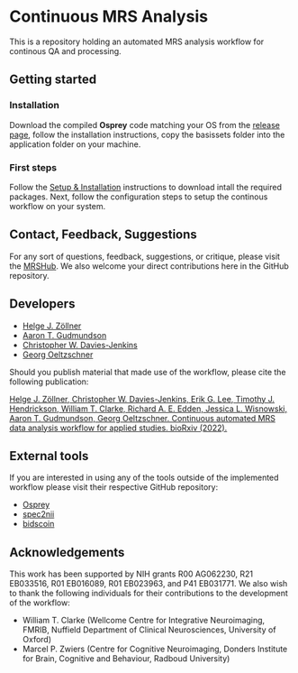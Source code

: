# Continuous MRS Analysis
This is a repository holding an automated MRS analysis workflow for continous QA and processing.


## Getting started
### Installation

Download the compiled **Osprey** code matching your OS from the [release page](https://github.com/HJZollner/ContinuousAnalysisMRS/releases), follow the installation instructions, copy the basissets folder into the application folder on your machine.

### First steps

Follow the [Setup & Installation](https://htmlpreview.github.io/?https://raw.githubusercontent.com/HJZollner/ContinuousAnalysisMRS/develop/docs/_book/setup-installation.html) instructions to download intall the required packages. Next, follow the configuration steps to setup the continous workflow on your system.

## Contact, Feedback, Suggestions

For any sort of questions, feedback, suggestions, or critique, please visit the  [MRSHub](https://www.mrshub.org).
We also welcome your direct contributions here in the GitHub repository.

## Developers

- [Helge J. Zöllner](mailto:hzoelln2@jhu.edu)
- [Aaron T. Gudmundson](mailto:agudmun2@jhmi.edu)
- [Christopher W. Davies-Jenkins](cdavies9@jhmi.edu)
- [Georg Oeltzschner](mailto:goeltzs1@jhu.edu)

Should you publish material that made use of the workflow, please cite the following publication:

[Helge J. Zöllner, Christopher W. Davies-Jenkins, Erik G. Lee, Timothy J. Hendrickson, William T. Clarke, Richard A. E. Edden, Jessica L. Wisnowski, Aaron T. Gudmundson, Georg Oeltzschner. Continuous automated MRS data analysis workflow for applied studies. bioRxiv (2022).](https://doi.org/10.1101/2022.11.03.515056)

## External tools
If you are interested in using any of the tools outside of the implemented workflow please visit their respective GitHub repository:
- [Osprey](https://github.com/schorschinho/osprey)
- [spec2nii](https://github.com/wtclarke/spec2nii)
- [bidscoin](https://github.com/Donders-Institute/bidscoin)

## Acknowledgements

This work has been supported by NIH grants R00 AG062230, R21 EB033516, R01 EB016089, R01  EB023963, and P41 EB031771.
We also wish to thank the following individuals for their contributions to the
development of the workflow:

- William T. Clarke (Wellcome Centre for Integrative Neuroimaging, FMRIB, Nuffield Department of Clinical Neurosciences, University of Oxford)
- Marcel P. Zwiers (Centre for Cognitive Neuroimaging, Donders Institute for Brain, Cognitive and Behaviour, Radboud University)
